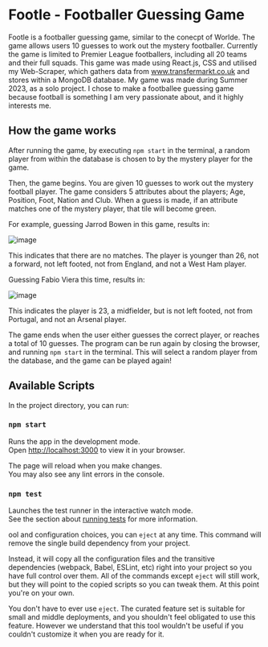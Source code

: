 # Footle - Footballer Guessing Game

Footle is a footballer guessing game, similar to the conecpt of Worlde.
The game allows users 10 guesses to work out the mystery footballer. Currently the game is limited to Premier League footballers, including all 20 teams and their full squads. 
This game was made using React.js, CSS and utilised my Web-Scraper, which gathers data from www.transfermarkt.co.uk and stores within a MongoDB database. 
My game was made during Summer 2023, as a solo project. I chose to make a footballee guessing game because football is something I am very passionate about, and it highly interests me.

## How the game works
After running the game, by executing ```npm start``` in the terminal, a random player from within the database is chosen to by the mystery player for the game.

Then, the game begins. You are given 10 guesses to work out the mystery football player.
The game considers 5 attributes about the players; Age, Position, Foot, Nation and Club.
When a guess is made, if an attribute matches one of the mystery player, that tile will become green.

For example, guessing Jarrod Bowen in this game, results in:

![image](https://github.com/Danielx2003/Footle/assets/70431670/3cd4201c-b9b2-4774-b6a5-fffc76b8fcfa)

This indicates that there are no matches. The player is younger than 26, not a forward, not left footed, not from England, and not a West Ham player.

Guessing Fabio Viera this time, results in:

![image](https://github.com/Danielx2003/Footle/assets/70431670/07bc7568-eb76-44e4-b77b-9a90e26fb51b)

This indicates the player is 23, a midfielder, but is not left footed, not from Portugal, and not an Arsenal player.

The game ends when the user either guesses the correct player, or reaches a total of 10 guesses.
The program can be run again by closing the browser, and running ```npm start``` in the terminal. This will select a random player from the database, and the game can be played again!

## Available Scripts

In the project directory, you can run:

### `npm start`

Runs the app in the development mode.\
Open [http://localhost:3000](http://localhost:3000) to view it in your browser.

The page will reload when you make changes.\
You may also see any lint errors in the console.

### `npm test`

Launches the test runner in the interactive watch mode.\
See the section about [running tests](https://facebook.github.io/create-react-app/docs/running-tests) for more information.

ool and configuration choices, you can `eject` at any time. This command will remove the single build dependency from your project.

Instead, it will copy all the configuration files and the transitive dependencies (webpack, Babel, ESLint, etc) right into your project so you have full control over them. All of the commands except `eject` will still work, but they will point to the copied scripts so you can tweak them. At this point you're on your own.

You don't have to ever use `eject`. The curated feature set is suitable for small and middle deployments, and you shouldn't feel obligated to use this feature. However we understand that this tool wouldn't be useful if you couldn't customize it when you are ready for it.
